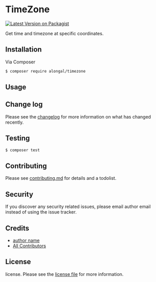 # TimeZone

[![Latest Version on Packagist][ico-version]][link-packagist]

Get time and timezone at specific coordinates. 

## Installation

Via Composer

``` bash
$ composer require alongal/timezone
```

## Usage

## Change log

Please see the [changelog](changelog.md) for more information on what has changed recently.

## Testing

``` bash
$ composer test
```

## Contributing

Please see [contributing.md](contributing.md) for details and a todolist.

## Security

If you discover any security related issues, please email author email instead of using the issue tracker.

## Credits

- [author name][link-author]
- [All Contributors][link-contributors]

## License

license. Please see the [license file](license.md) for more information.

[ico-version]: https://img.shields.io/packagist/v/alongal/timezone.svg?style=flat-square
[ico-downloads]: https://img.shields.io/packagist/dt/alongal/timezone.svg?style=flat-square
[ico-travis]: https://img.shields.io/travis/alongal/timezone/master.svg?style=flat-square
[ico-styleci]: https://styleci.io/repos/12345678/shield

[link-packagist]: https://packagist.org/packages/alongal/timezone
[link-downloads]: https://packagist.org/packages/alongal/timezone
[link-travis]: https://travis-ci.org/alongal/timezone
[link-styleci]: https://styleci.io/repos/12345678
[link-author]: https://github.com/alongal
[link-contributors]: ../../contributors
